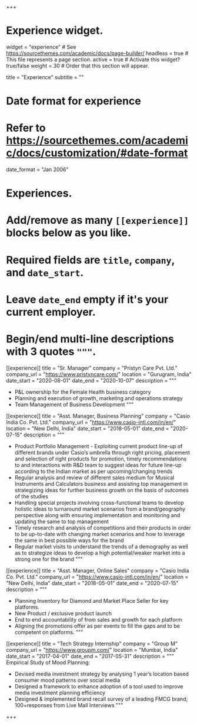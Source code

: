 +++
# Experience widget.
widget = "experience"  # See https://sourcethemes.com/academic/docs/page-builder/
headless = true  # This file represents a page section.
active = true  # Activate this widget? true/false
weight = 30  # Order that this section will appear.

title = "Experience"
subtitle = ""

# Date format for experience
#   Refer to https://sourcethemes.com/academic/docs/customization/#date-format
date_format = "Jan 2006"

# Experiences.
#   Add/remove as many `[[experience]]` blocks below as you like.
#   Required fields are `title`, `company`, and `date_start`.
#   Leave `date_end` empty if it's your current employer.
#   Begin/end multi-line descriptions with 3 quotes `"""`.
[[experience]]
  title = "Sr. Manager"
  company = "Pristyn Care Pvt. Ltd."
  company_url = "https://www.pristyncare.com/"
  location = "Gurugram, India"
  date_start = "2020-08-01"
  date_end = "2020-10-07"
  description = """
  * P&L ownership for the Female Health business category
  * Planning and execution of growth, marketing and operations strategy
  * Team Management of Business Development
  """

[[experience]]
  title = "Asst. Manager, Business Planning"
  company = "Casio India Co. Pvt. Ltd."
  company_url = "https://www.casio-intl.com/in/en/"
  location = "New Delhi, India"
  date_start = "2018-05-01"
  date_end = "2020-07-15"
  description = """
  * Product Portfolio Management - Exploiting current product line-up of different brands under Casio’s umbrella through right pricing, placement and selection of right products for promotion, timely recommendations to and interactions with R&D team to suggest ideas for future line-up according to the Indian market as per upcoming/changing trends
  * Regular analysis and review of different sales medium for Musical Instruments and Calculators business and assisting top management in strategizing ideas for further business growth on the basis of outcomes of the studies
  * Handling special projects involving cross-functional teams to develop holistic ideas to turnaround market scenarios from a brand/geography perspective along with ensuring implementation and monitoring and updating the same to top management
  * Timely research and analysis of competitions and their products in order to be up-to-date with changing market scenarios and how to leverage the same in best possible ways for the brand
  * Regular market visits to understand the trends of a demography as well as to strategize ideas to develop a high potential/weaker market into a strong one for the brand
  """

[[experience]]
  title = "Asst. Manager, Online Sales"
  company = "Casio India Co. Pvt. Ltd."
  company_url = "https://www.casio-intl.com/in/en/"
  location = "New Delhi, India"
  date_start = "2018-05-01"
  date_end = "2020-07-15"
  description = """
  * Planning Inventory for Diamond and Market Place Seller for key platforms.
  * New Product / exclusive product launch
  * End to end accountability of from sales and growth for each platform
  * Aligning the promotions offer as per events to fill the gaps and to be competent on platforms.
  """

[[experience]]
  title = "Tech Strategy Internship"
  company = "Group M"
  company_url = "https://www.groupm.com/"
  location = "Mumbai, India"
  date_start = "2017-04-01"
  date_end = "2017-05-31"
  description = """
  Empirical Study of Mood Planning:
  
  * Devised media investment strategy by analysing 1 year’s location based consumer mood patterns over social media
  * Designed a framework to enhance adoption of a tool used to improve media investment planning efficiency
  * Designed & implemented brand recall survey of a leading FMCG brand; 100+responses from Live Mall Interviews
  """

+++
